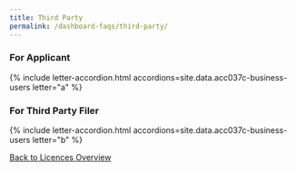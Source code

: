 ```yaml
---
title: Third Party
permalink: /dashboard-faqs/third-party/
---
```


### For Applicant

{% include letter-accordion.html accordions=site.data.acc037c-business-users letter="a" %}

### For Third Party Filer

{% include letter-accordion.html accordions=site.data.acc037c-business-users letter="b" %}


[Back to Licences Overview](/licences/)